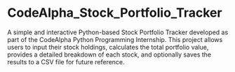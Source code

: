 # CodeAlpha_Stock_Portfolio_Tracker
A simple and interactive Python-based Stock Portfolio Tracker developed as part of the CodeAlpha Python Programming Internship. This project allows users to input their stock holdings, calculates the total portfolio value, provides a detailed breakdown of each stock, and optionally saves the results to a CSV file for future reference.
